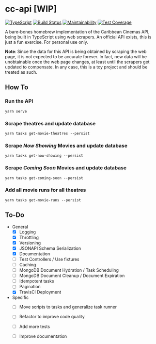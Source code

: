 # cc-api [WIP]

[![TypeScript](https://img.shields.io/badge/typescript-%E2%9D%A4%EF%B8%8F-blue.svg)](https://www.typescriptlang.org/)
[![Build Status](https://travis-ci.org/rnegron/cc-api.svg?branch=master)](https://travis-ci.org/rnegron/cc-api)
[![Maintainability](https://api.codeclimate.com/v1/badges/42eab3fd8ea68603786f/maintainability)](https://codeclimate.com/github/rnegron/cc-api/maintainability)
[![Test Coverage](https://api.codeclimate.com/v1/badges/42eab3fd8ea68603786f/test_coverage)](https://codeclimate.com/github/rnegron/cc-api/test_coverage)

A bare-bones homebrew implementation of the Caribbean Cinemas API, being built in TypeScript using web scrapers. An official API exists, this is just a fun exercise. For personal use only.

**Note**: Since the data for this API is being obtained by scraping the web page, it is not expected to be accurate forever. In fact, new data will be unobtainable once the web page changes, at least until the scrapers get updated to compensate. In any case, this is a toy project and should be treated as such.


## How To

### Run the API

`yarn serve`

### Scrape theatres and update database

`yarn tasks get-movie-theatres --persist`

### Scrape _Now Showing_ Movies and update database

`yarn tasks get-now-showing --persist`

### Scrape _Coming Soon_ Movies and update database

`yarn tasks get-coming-soon --persist`


### Add all movie runs for all theatres

`yarn tasks get-movie-runs --persist`

## To-Do

- General
    - [X] Logging
    - [X] Throttling
    - [X] Versioning
    - [X] JSONAPI Schema Serialization
    - [X] Documentation
    - [ ] Test Controllers / Use fixtures
    - [ ] Caching
    - [ ] MongoDB Document Hydration / Task Scheduling
    - [ ] MongoDB Document Cleanup / Document Expiration
    - [ ] Idempotent tasks
    - [ ] Pagination
    - [X] TravisCI Deployment

- Specific
    - [ ] Move scripts to tasks and generalize task runner
    - [ ] Refactor to improve code quality
    - [ ] Add more tests
    - [ ] Improve documentation

    